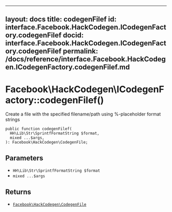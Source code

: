 
***

layout: docs
title: codegenFilef
id: interface.Facebook.HackCodegen.ICodegenFactory.codegenFilef
docid: interface.Facebook.HackCodegen.ICodegenFactory.codegenFilef
permalink: /docs/reference/interface.Facebook.HackCodegen.ICodegenFactory.codegenFilef.md
---







# Facebook\\HackCodegen\\ICodegenFactory::codegenFilef()




Create a file with the specified filename/path using %-placeholder
format strings




``` Hack
public function codegenFilef(
  HH\Lib\Str\SprintfFormatString $format,
  mixed ...$args,
): Facebook\HackCodegen\CodegenFile;
```




## Parameters




* ` HH\Lib\Str\SprintfFormatString $format `
* ` mixed ...$args `




## Returns




- [` Facebook\HackCodegen\CodegenFile `](<class.Facebook.HackCodegen.CodegenFile.md>)